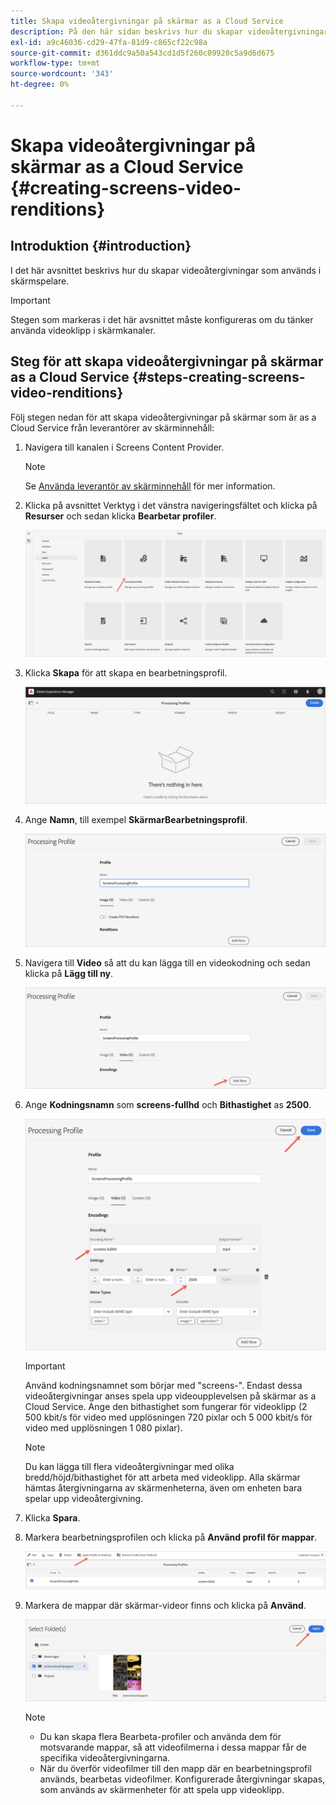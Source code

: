 ```yaml
---
title: Skapa videoåtergivningar på skärmar as a Cloud Service
description: På den här sidan beskrivs hur du skapar videoåtergivningar på skärmar as a Cloud Service.
exl-id: a9c46036-cd29-47fa-81d9-c865cf22c98a
source-git-commit: d361ddc9a50a543cd1d5f260c09920c5a9d6d675
workflow-type: tm+mt
source-wordcount: '343'
ht-degree: 0%

---
```


# Skapa videoåtergivningar på skärmar as a Cloud Service {#creating-screens-video-renditions}

## Introduktion {#introduction}

I det här avsnittet beskrivs hur du skapar videoåtergivningar som används i skärmspelare.

>[!IMPORTANT]
>Stegen som markeras i det här avsnittet måste konfigureras om du tänker använda videoklipp i skärmkanaler.

## Steg för att skapa videoåtergivningar på skärmar as a Cloud Service {#steps-creating-screens-video-renditions}

Följ stegen nedan för att skapa videoåtergivningar på skärmar som är as a Cloud Service från leverantörer av skärminnehåll:

1. Navigera till kanalen i Screens Content Provider.

   >[!NOTE]
   >Se [Använda leverantör av skärminnehåll](https://experienceleague.adobe.com/docs/experience-manager-cloud-service/content/screens-as-cloud-service/configure-screens-cloud/using-screens-content-provider.html?lang=en#screens-content-provider) för mer information.

1. Klicka på avsnittet Verktyg i det vänstra navigeringsfältet och klicka på **Resurser** och sedan klicka **Bearbetar profiler**.

   ![Klicka på Bearbeta profiler](/help/screens-cloud/assets/configure/screens-cp-3.png)

1. Klicka **Skapa** för att skapa en bearbetningsprofil.

   ![Klicka på Skapa](/help/screens-cloud/assets/configure/screens-video-2.png)

1. Ange **Namn**, till exempel **SkärmarBearbetningsprofil**.

   ![](/help/screens-cloud/assets/configure/screens-video-3.png)

1. Navigera till **Video** så att du kan lägga till en videokodning och sedan klicka på **Lägg till ny**.

   ![](/help/screens-cloud/assets/configure/screens-video-4a.png)

1. Ange **Kodningsnamn** som **screens-fullhd** och **Bithastighet** as **2500**.

   ![](/help/screens-cloud/assets/configure/screens-video-4.png)

   >[!IMPORTANT]
   >Använd kodningsnamnet som börjar med &quot;screens-&quot;. Endast dessa videoåtergivningar anses spela upp videoupplevelsen på skärmar as a Cloud Service. Ange den bithastighet som fungerar för videoklipp (2 500 kbit/s för video med upplösningen 720 pixlar och 5 000 kbit/s för video med upplösningen 1 080 pixlar).

   >[!NOTE]
   >Du kan lägga till flera videoåtergivningar med olika bredd/höjd/bithastighet för att arbeta med videoklipp. Alla skärmar hämtas återgivningarna av skärmenheterna, även om enheten bara spelar upp videoåtergivning.

1. Klicka **Spara**.

1. Markera bearbetningsprofilen och klicka på **Använd profil för mappar**.

   ![Använd profil i mapp](/help/screens-cloud/assets/configure/screens-video-5.png)

1. Markera de mappar där skärmar-videor finns och klicka på **Använd**.

   ![Klicka på Använd](/help/screens-cloud/assets/configure/screens-video-6.png)

   >[!NOTE]
   >
   >* Du kan skapa flera Bearbeta-profiler och använda dem för motsvarande mappar, så att videofilmerna i dessa mappar får de specifika videoåtergivningarna.
   >* När du överför videofilmer till den mapp där en bearbetningsprofil används, bearbetas videofilmer. Konfigurerade återgivningar skapas, som används av skärmenheter för att spela upp videoklipp.
